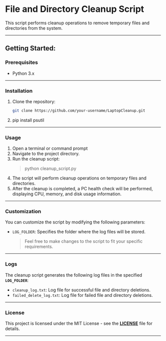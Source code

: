 # **File and Directory Cleanup Script**

This script performs cleanup operations to remove temporary files and directories from the system.

---

## **Getting Started:**


### Prerequisites

- Python 3.x

---
### Installation

1. Clone the repository:

   ```bash
   git clone https://github.com/your-username/LaptopCleanup.git
2. pip install psutil

---
### **Usage**

1.  Open a terminal or command prompt
2.  Navigate to the project directory.
3.  Run the cleanup script:
    > python cleanup_script.py
4.  The script will perform cleanup operations on temporary files and directories.
5.  After the cleanup is completed, a PC health check will be performed, displaying CPU, memory, and disk usage information.

---
### **Customization**
You can customize the script by modifying the following parameters:

* `LOG_FOLDER`: Specifies the folder where the log files will be stored.
   > Feel free to make changes to the script to fit your specific requirements.

---
### **Logs**
The cleanup script generates the following log files in the specified **`LOG_FOLDER`**:

* `cleanup_log.txt`: Log file for successful file and directory deletions.
* `failed_delete_log.txt`: Log file for failed file and directory deletions.

---
### **License**
This project is licensed under the MIT License - see the **[LICENSE](https://www.example.com)** file for details.

---